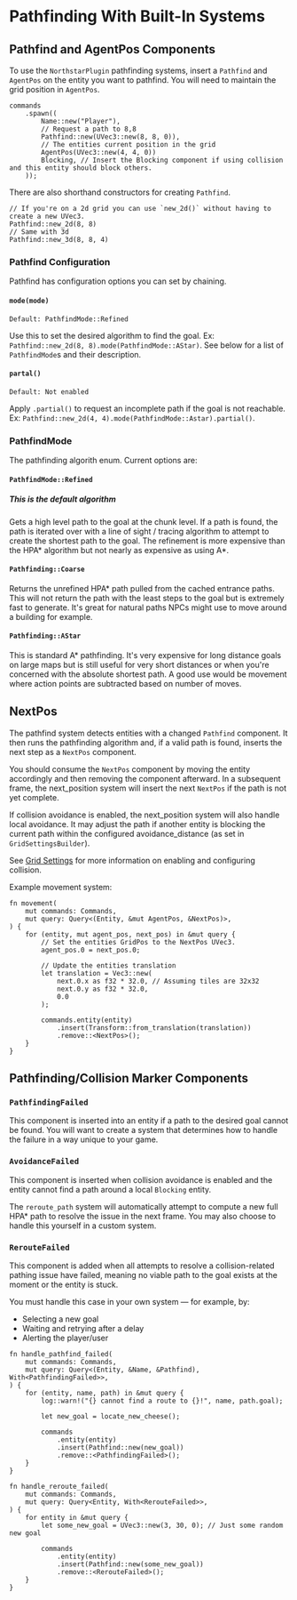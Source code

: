 # Pathfinding With Built-In Systems

## Pathfind and AgentPos Components

To use the `NorthstarPlugin` pathfinding systems, insert a `Pathfind` and `AgentPos` on the entity you want to pathfind.
You will need to maintain the grid position in `AgentPos`.

```rust,no_run
commands
    .spawn((
        Name::new("Player"),
        // Request a path to 8,8
        Pathfind::new(UVec3::new(8, 8, 0)),
        // The entities current position in the grid
        AgentPos(UVec3::new(4, 4, 0))
        Blocking, // Insert the Blocking component if using collision and this entity should block others.
    ));
```

There are also shorthand constructors for creating `Pathfind`.

```rust,no_run
// If you're on a 2d grid you can use `new_2d()` without having to create a new UVec3. 
Pathfind::new_2d(8, 8)
// Same with 3d
Pathfind::new_3d(8, 8, 4)
```
### Pathfind Configuration
Pathfind has configuration options you can set by chaining.

#### `mode(mode)`
`Default: PathfindMode::Refined` 

Use this to set the desired algorithm to find the goal. Ex: `Pathfind::new_2d(8, 8).mode(PathfindMode::AStar)`.
See below for a list of `PathfindMode`s and their description.

#### `partal()`
`Default: Not enabled`

Apply `.partial()` to request an incomplete path if the goal is not reachable. Ex: `Pathfind::new_2d(4, 4).mode(PathfindMode::Astar).partial()`.

### PathfindMode
The pathfinding algorith enum. Current options are:

#### `PathfindMode::Refined`
##### This is the default algorithm
Gets a high level path to the goal at the chunk level. If a path is found, the path is iterated over with a line of sight / tracing algorithm to attempt to create the shortest path to the goal. The refinement is more expensive than the HPA* algorithm but not nearly as expensive as using A*.

#### `Pathfinding::Coarse`
Returns the unrefined HPA* path pulled from the cached entrance paths. This will not return the path with the least steps to the goal but is extremely fast to generate. It's great for natural paths NPCs might use to move around a building for example.

#### `Pathfinding::AStar`
This is standard A* pathfinding. It's very expensive for long distance goals on large maps but is still useful for very short distances or when you're concerned with the absolute shortest path. A good use would be movement where action points are subtracted based on number of moves.

## NextPos
The pathfind system detects entities with a changed `Pathfind` component. It then runs the pathfinding algorithm and, if a valid path is found, inserts the next step as a `NextPos` component.

You should consume the `NextPos` component by moving the entity accordingly and then removing the component afterward. In a subsequent frame, the next_position system will insert the next `NextPos` if the path is not yet complete.

If collision avoidance is enabled, the next_position system will also handle local avoidance. It may adjust the path if another entity is blocking the current path within the configured avoidance_distance (as set in `GridSettingsBuilder`).

See [Grid Settings](./grid_settings.md) for more information on enabling and configuring collision.

Example movement system:
```rust,no_run
fn movement(
    mut commands: Commands,
    mut query: Query<(Entity, &mut AgentPos, &NextPos)>,
) {
    for (entity, mut agent_pos, next_pos) in &mut query {
        // Set the entities GridPos to the NextPos UVec3.
        agent_pos.0 = next_pos.0;

        // Update the entities translation
        let translation = Vec3::new(
            next.0.x as f32 * 32.0, // Assuming tiles are 32x32
            next.0.y as f32 * 32.0,
            0.0
        );

        commands.entity(entity)
            .insert(Transform::from_translation(translation))
            .remove::<NextPos>();
    }
}
```

## Pathfinding/Collision Marker Components

### `PathfindingFailed`
This component is inserted into an entity if a path to the desired goal cannot be found.
You will want to create a system that determines how to handle the failure in a way unique to your game.

### `AvoidanceFailed` 
This component is inserted when collision avoidance is enabled and the entity cannot find a path around a local `Blocking` entity.

The `reroute_path` system will automatically attempt to compute a new full HPA* path to resolve the issue in the next frame. You may also choose to handle this yourself in a custom system.

### `RerouteFailed` 
This component is added when all attempts to resolve a collision-related pathing issue have failed, meaning no viable path to the goal exists at the moment or the entity is stuck.

You must handle this case in your own system — for example, by:
- Selecting a new goal
- Waiting and retrying after a delay
- Alerting the player/user


```rust,no_run
fn handle_pathfind_failed(
    mut commands: Commands,
    mut query: Query<(Entity, &Name, &Pathfind), With<PathfindingFailed>>,
) {
    for (entity, name, path) in &mut query {
        log::warn!("{} cannot find a route to {}!", name, path.goal);

        let new_goal = locate_new_cheese();

        commands
            .entity(entity)
            .insert(Pathfind::new(new_goal))
            .remove::<PathfindingFailed>();
    }
}

fn handle_reroute_failed(
    mut commands: Commands,
    mut query: Query<Entity, With<RerouteFailed>>,
) {
    for entity in &mut query {
        let some_new_goal = UVec3::new(3, 30, 0); // Just some random new goal

        commands
            .entity(entity)
            .insert(Pathfind::new(some_new_goal))
            .remove::<RerouteFailed>();
    }
}
```